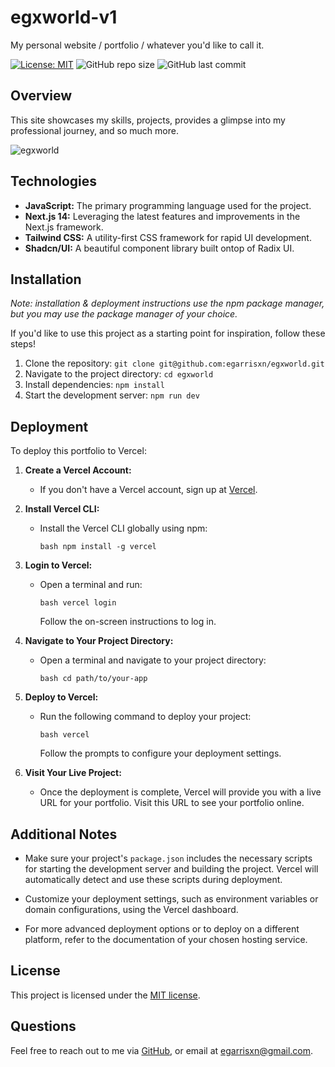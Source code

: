 # egxworld-v1

My personal website / portfolio / whatever you'd like to call it.

[![License: MIT](https://img.shields.io/badge/License-MIT-yellow.svg)](https://opensource.org/licenses/MIT) ![GitHub repo size](https://img.shields.io/github/repo-size/egarrisxn/egxworld) ![GitHub last commit](https://img.shields.io/github/last-commit/egarrisxn/egxworld)

## Overview

This site showcases my skills, projects, provides a glimpse into my professional journey, and so much more.

![egxworld](https://github.com/egarrisxn/egxworld/assets/126130230/c5c1d86f-0f19-4fbc-8af7-d0c363f51ce3)

## Technologies

- **JavaScript:** The primary programming language used for the project.
- **Next.js 14:** Leveraging the latest features and improvements in the Next.js framework.
- **Tailwind CSS:** A utility-first CSS framework for rapid UI development.
- **Shadcn/UI:** A beautiful component library built ontop of Radix UI.

## Installation

_Note: installation & deployment instructions use the npm package manager, but you may use the package manager of your choice._

If you'd like to use this project as a starting point for inspiration, follow these steps!

1. Clone the repository: `git clone git@github.com:egarrisxn/egxworld.git`
2. Navigate to the project directory: `cd egxworld`
3. Install dependencies: `npm install`
4. Start the development server: `npm run dev`

## Deployment

To deploy this portfolio to Vercel:

1. **Create a Vercel Account:**

   - If you don't have a Vercel account, sign up at [Vercel](https://vercel.com/signup).

2. **Install Vercel CLI:**

   - Install the Vercel CLI globally using npm:
     ```
     bash npm install -g vercel
     ```

3. **Login to Vercel:**

   - Open a terminal and run:
     ```
     bash vercel login
     ```
     Follow the on-screen instructions to log in.

4. **Navigate to Your Project Directory:**

   - Open a terminal and navigate to your project directory:
     ```
     bash cd path/to/your-app
     ```

5. **Deploy to Vercel:**

   - Run the following command to deploy your project:
     ```
     bash vercel
     ```
     Follow the prompts to configure your deployment settings.

6. **Visit Your Live Project:**
   - Once the deployment is complete, Vercel will provide you with a live URL for your portfolio. Visit this URL to see your portfolio online.

## Additional Notes

- Make sure your project's `package.json` includes the necessary scripts for starting the development server and building the project. Vercel will automatically detect and use these scripts during deployment.

- Customize your deployment settings, such as environment variables or domain configurations, using the Vercel dashboard.

- For more advanced deployment options or to deploy on a different platform, refer to the documentation of your chosen hosting service.

## License

This project is licensed under the [MIT license](https://opensource.org/licenses/MIT).

## Questions

Feel free to reach out to me via [GitHub](https://github.com/EGARRISXN), or email at egarrisxn@gmail.com.
